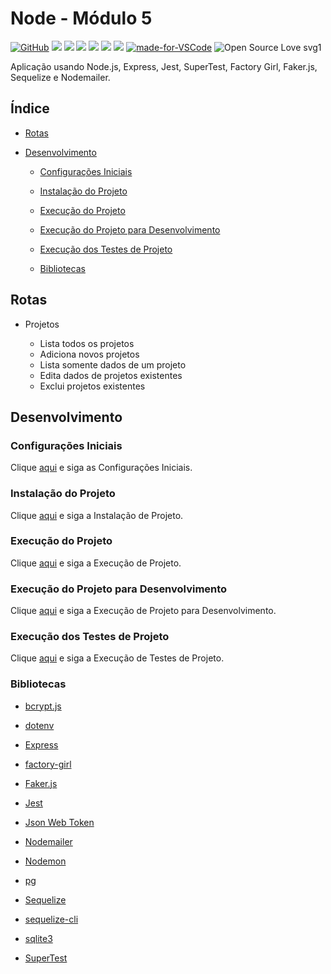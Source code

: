 # Node - Módulo 5

[![GitHub](https://img.shields.io/github/license/mashape/apistatus.svg)](https://github.com/osvaldokalvaitir/node-modulo5/blob/master/LICENSE)
![](https://img.shields.io/github/package-json/v/osvaldokalvaitir/node-modulo5.svg)
![](https://img.shields.io/github/last-commit/osvaldokalvaitir/node-modulo5.svg?color=red)
![](https://img.shields.io/github/languages/top/osvaldokalvaitir/node-modulo5.svg?color=yellow)
![](https://img.shields.io/github/languages/count/osvaldokalvaitir/node-modulo5.svg?color=lightgrey)
![](https://img.shields.io/github/languages/code-size/osvaldokalvaitir/node-modulo5.svg)
![](https://img.shields.io/github/repo-size/osvaldokalvaitir/node-modulo5.svg?color=blueviolet)
[![made-for-VSCode](https://img.shields.io/badge/Made%20for-VSCode-1f425f.svg)](https://code.visualstudio.com/)
![Open Source Love svg1](https://badges.frapsoft.com/os/v1/open-source.svg?v=103)

Aplicação usando Node.js, Express, Jest, SuperTest, Factory Girl, Faker.js, Sequelize e Nodemailer.

## Índice

- [Rotas](#rotas)

- [Desenvolvimento](#desenvolvimento)

  - [Configurações Iniciais](#configurações-iniciais)

  - [Instalação do Projeto](#instalação-do-projeto)

  - [Execução do Projeto](#execução-do-projeto)

  - [Execução do Projeto para Desenvolvimento](#execução-do-projeto-para-desenvolvimento)

  - [Execução dos Testes de Projeto](#execução-dos-testes-de-projeto)

  - [Bibliotecas](#bibliotecas)

## Rotas

- Projetos

  - Lista todos os projetos
  - Adiciona novos projetos
  - Lista somente dados de um projeto
  - Edita dados de projetos existentes
  - Exclui projetos existentes

## Desenvolvimento

### Configurações Iniciais

Clique [aqui](https://github.com/osvaldokalvaitir/projects-settings/blob/master/README.md) e siga as Configurações Iniciais.

### Instalação do Projeto

Clique [aqui](https://github.com/osvaldokalvaitir/projects-settings/blob/master/nodejs/nodejs.md) e siga a Instalação de Projeto.

### Execução do Projeto

Clique [aqui](https://github.com/osvaldokalvaitir/projects-settings/blob/master/nodejs/nodejs.md) e siga a Execução de Projeto.

### Execução do Projeto para Desenvolvimento

Clique [aqui](https://github.com/osvaldokalvaitir/projects-settings/blob/master/nodejs/nodejs.md) e siga a Execução de Projeto para Desenvolvimento.

### Execução dos Testes de Projeto

Clique [aqui](https://github.com/osvaldokalvaitir/projects-settings/blob/master/nodejs/nodejs.md) e siga a Execução de Testes de Projeto.

### Bibliotecas

- [bcrypt.js](https://github.com/osvaldokalvaitir/projects-settings/blob/master/nodejs/libs/bcryptjs.md)

- [dotenv](https://github.com/osvaldokalvaitir/projects-settings/blob/master/nodejs/libs/dotenv.md)

- [Express](https://github.com/osvaldokalvaitir/projects-settings/blob/master/nodejs/libs/express.md)

- [factory-girl](https://github.com/osvaldokalvaitir/projects-settings/blob/master/nodejs/libs/factory-girl.md)

- [Faker.js](https://github.com/osvaldokalvaitir/projects-settings/blob/master/nodejs/libs/faker.md)

- [Jest](https://github.com/osvaldokalvaitir/projects-settings/blob/master/nodejs/libs/jest.md)

- [Json Web Token](https://github.com/osvaldokalvaitir/projects-settings/blob/master/nodejs/libs/jsonwebtoken.md)

- [Nodemailer](https://github.com/osvaldokalvaitir/projects-settings/blob/master/nodejs/libs/nodemailer.md)

- [Nodemon](https://github.com/osvaldokalvaitir/projects-settings/blob/master/nodejs/libs/nodemon.md)

- [pg](https://github.com/osvaldokalvaitir/projects-settings/blob/master/nodejs/libs/pg.md)

- [Sequelize](https://github.com/osvaldokalvaitir/projects-settings/blob/master/nodejs/libs/sequelize.md)

- [sequelize-cli](https://github.com/osvaldokalvaitir/projects-settings/blob/master/nodejs/libs/sequelize-cli.md)

- [sqlite3](https://github.com/osvaldokalvaitir/projects-settings/blob/master/nodejs/libs/sqlite3.md)

- [SuperTest](https://github.com/osvaldokalvaitir/projects-settings/blob/master/nodejs/libs/supertest.md)
